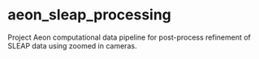 # aeon_sleap_processing
Project Aeon computational data pipeline for post-process refinement of SLEAP data using zoomed in cameras.
